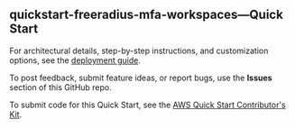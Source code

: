 
## quickstart-freeradius-mfa-workspaces—Quick Start

For architectural details, step-by-step instructions, and customization options, see the [deployment guide](https://aws-quickstart.github.io/quickstart-freeradius-mfa-workspaces/).

To post feedback, submit feature ideas, or report bugs, use the **Issues** section of this GitHub repo. 

To submit code for this Quick Start, see the [AWS Quick Start Contributor's Kit](https://aws-quickstart.github.io/).